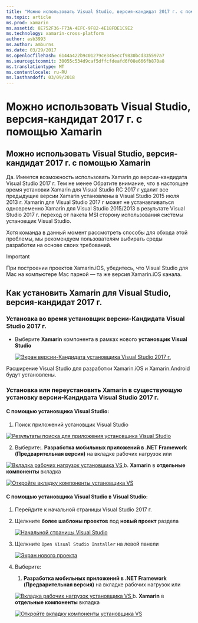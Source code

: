 ```yaml
---
title: "Можно использовать Visual Studio, версия-кандидат 2017 г. с помощью Xamarin"
ms.topic: article
ms.prod: xamarin
ms.assetid: 8E752F36-F73A-4EFC-9F82-4E18FDE1C9E2
ms.technology: xamarin-cross-platform
author: asb3993
ms.author: amburns
ms.date: 03/29/2017
ms.openlocfilehash: 6144a422b9c01279ce345eccf9830bcd335597a7
ms.sourcegitcommit: 30055c534d9caf5dffcfdeafd6f08e666fb870a8
ms.translationtype: MT
ms.contentlocale: ru-RU
ms.lasthandoff: 03/09/2018
---
```

# <a name="can-i-use-visual-studio-2017-release-candidate-with-xamarin"></a>Можно использовать Visual Studio, версия-кандидат 2017 г. с помощью Xamarin

## <a name="can-i-use-visual-studio-2017-release-candidate-with-xamarin"></a>Можно использовать Visual Studio, версия-кандидат 2017 г. с помощью Xamarin

Да. Имеется возможность использовать Xamarin до версии-кандидата Visual Studio 2017 г. Тем не менее Обратите внимание, что в настоящее время установки Xamarin для Visual Studio RC 2017 г удалит все предыдущие версии Xamarin установлены в Visual Studio 2015 июля 2013 г. Xamarin для Visual Studio 2017 г может не устанавливаться одновременно Xamarin для Visual Studio 2015/2013 в результате Visual Studio 2017 г. переход от пакета MSI сторону использования системы установщик Visual Studio.

Хотя команда в данный момент рассмотреть способы для обхода этой проблемы, мы рекомендуем пользователям выбирать среды разработки на основе своих требований. 

> [!IMPORTANT]
> При построении проектов Xamarin.iOS, убедитесь, что Visual Studio для Mac на компьютере Mac парной — та же версия Xamarin.iOS канала.

## <a name="how-do-i-install-xamarin-to-visual-studio-2017-release-candidate"></a>Как установить Xamarin для Visual Studio, версия-кандидат 2017 г.

### <a name="installing-during-the-visual-studio-2017-rc-installer"></a>Установка во время установщик версии-Кандидата Visual Studio 2017 г.

* Выберите **Xamarin** компонента в рамках нового **установщик Visual Studio**

  [![](visualstudio-2017-rc-images/install1-sml.png "Экран версии-Кандидата установщика Visual Studio 2017 г.")](visualstudio-2017-rc-images/install1-orig.png#lightbox)

Расширение Visual Studio для разработки Xamarin.iOS и Xamarin.Android будут установлены.

### <a name="installing-or-reinstalling-xamarin-in-an-existing-installation-of-visual-studio-2017-rc"></a>Установка или переустановить Xamarin в существующую установку версии-Кандидата Visual Studio 2017 г.

#### <a name="using-the-visual-studio-installer"></a>С помощью установщика Visual Studio:

1. Поиск приложений установщик Visual Studio

  [![](visualstudio-2017-rc-images/reinstall1-sml.png "Результаты поиска для приложения установщика Visual Studio")](visualstudio-2017-rc-images/reinstall1-orig.png#lightbox)

2. Выберите:. **Разработка мобильных приложений в .NET Framework (Предварительная версия)** на вкладке рабочих нагрузок или

  [![](visualstudio-2017-rc-images/reinstall2-sml.png "Вкладка рабочих нагрузок установщика VS") ](visualstudio-2017-rc-images/reinstall2-orig.png#lightbox) b. **Xamarin** в **отдельные компоненты** вкладка

  [![](visualstudio-2017-rc-images/reinstall3-sml.png "Откройте вкладку компоненты установщика VS")](visualstudio-2017-rc-images/reinstall3-orig.png#lightbox)

#### <a name="using-the-visual-studio-installer-within-visual-studio"></a>С помощью установщика Visual Studio в Visual Studio:
1. Перейдите к начальной страницы Visual Studio 2017 г.
2. Щелкните **более шаблоны проектов** под **новый проект** раздела

    [![](visualstudio-2017-rc-images/reinstall4-sml.png "Начальной страницы Visual Studio")](visualstudio-2017-rc-images/reinstall4-orig.png#lightbox)
3. Щелкните `Open Visual Studio Installer` на левой панели

    [![](visualstudio-2017-rc-images/reinstall5-sml.png "Экран нового проекта")](visualstudio-2017-rc-images/reinstall5-orig.png#lightbox)
4. Выберите:
    
    1. **Разработка мобильных приложений в .NET Framework (Предварительная версия)** на вкладке рабочих нагрузок или

    [![](visualstudio-2017-rc-images/reinstall2-sml.png "Вкладка рабочих нагрузок установщика VS") ](visualstudio-2017-rc-images/reinstall2-orig.png#lightbox) b. **Xamarin** в **отдельные компоненты** вкладка

    [![](visualstudio-2017-rc-images/reinstall3-sml.png "Откройте вкладку компоненты установщика VS")](visualstudio-2017-rc-images/reinstall3-orig.png#lightbox)
